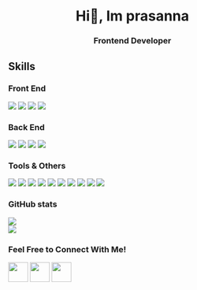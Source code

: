 <h1 align="center">Hi👋, Im prasanna</h1>
<h3 align="center">Frontend Developer</h3>

## Skills

### Front End
<div style="display:flex, flex-direction:row">
<img src="https://img.shields.io/badge/JavaScript(ES6+)-323330?style=for-the-badge&logo=javascript&logoColor=F7DF1E" />
<img src="https://img.shields.io/badge/React-20232A?style=for-the-badge&logo=react&logoColor=61DAFB" />
<img src="https://img.shields.io/badge/CSS3-1572B6?style=for-the-badge&logo=css3&logoColor=white" />
<img src="https://img.shields.io/badge/HTML5-E34F26?style=for-the-badge&logo=html5&logoColor=white" />
</div>

### Back End
<div style="display:flex, flex-direction:row">
<img src="https://img.shields.io/badge/Node.js-339933?style=for-the-badge&logo=nodedotjs&logoColor=white" />
<img src="https://img.shields.io/badge/Express.js-black?style=for-the-badge&logo=expressdotjs&logoColor=white"/>
<img src="https://img.shields.io/badge/MongoDB-339933?style=for-the-badge&logo=mongodb&logoColor=white" />
 <img src="https://img.shields.io/badge/Mongoose-880000?style=for-the-badge&logo=mongoose&logoColor=white" />
</div>

### Tools & Others  
<div style="display:flex, flex-direction:row">
<img src="https://img.shields.io/badge/npm-CB3837?style=for-the-badge&logo=npm&logoColor=white" />
<img src="https://img.shields.io/badge/Figma-E5E5E5?style=for-the-badge&logo=figma&logoColor=black" />
<img src="https://img.shields.io/badge/Git-F24E1E?style=for-the-badge&logo=git&logoColor=white" />
<img src="https://img.shields.io/badge/GitHub-black?style=for-the-badge&logo=github&logoColor=white" />
<img src="https://img.shields.io/badge/Postman-F24E1E?style=for-the-badge&logo=postman&logoColor=white" />
<img src="https://img.shields.io/badge/linux-black?style=for-the-badge&logo=linux&logoColor=white" />
<img src="https://img.shields.io/badge/visualstudiocode-0066B8?style=for-the-badge&logo=visualstudiocode&logoColor=white" />
<img src="https://img.shields.io/badge/rest api-black?style=for-the-badge&logo=api&logoColor=white" />
<img src="https://img.shields.io/badge/netlify-4C9CBF?style=for-the-badge&logo=netlify&logoColor=white" />
<img src="https://img.shields.io/badge/devtools-black?style=for-the-badge&logo=developertools&logoColor=white" />
</div>

### GitHub stats

![](https://github-readme-stats.vercel.app/api?username=prasannarames&show_icons=true&theme=dark&hide_border=false&include_all_commits=false&count_private=false)<br/>
![](https://github-readme-stats.vercel.app/api/top-langs/?username=prasannarames&show_icons=true&theme=dark&hide_border=false&include_all_commits=false&count_private=false&layout=compact)<br/>



<!-- | <img align="center" src="https://github-readme-stats.vercel.app/api?username=prasannarames&show_icons=true&theme=dark&hide_border=false&include_all_commits=false&count_private=false" /> | <img align="center" src="https://github-readme-stats.vercel.app/api/top-langs/?username=prasannarames&show_icons=true&theme=dark&hide_border=false&include_all_commits=false&count_private=false&layout=compact" /> |
| ------------- | ------------- | -->




### Feel Free to Connect With Me!

[<img align="center" height="40" src="https://img.icons8.com/color/144/000000/linkedin.png"/>](https://www.linkedin.com/in/prasannaramesh/)
[<img align="center" height="40" src="https://img.icons8.com/fluent/144/000000/twitter.png"/>](https://twitter.com/PrasannaRames)
[<img align="center" height="40" src="https://img.icons8.com/fluent/144/000000/gmail.png"/>](mailto:prasannaramesh98@gmail.com)
<!-- <a href="mailto:prasannaramesh98@gmail.com"  target="_blank"> <img src="https://img.shields.io/badge/email-F6F8FC?style=for-the-badge&logo=gmail&logoColor=red"> </a>  -->



 
 
 
 
 
 
